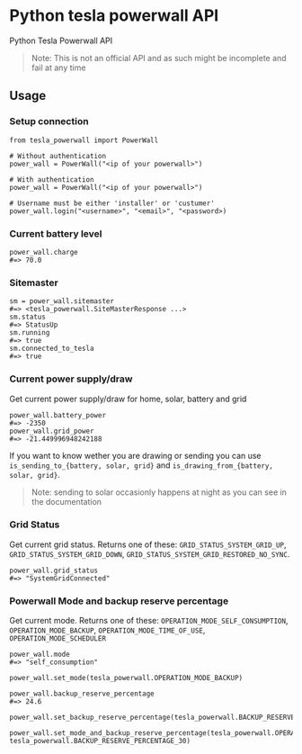# Python tesla powerwall API

Python Tesla Powerwall API

> Note: This is not an official API and as such might be incomplete and fail at any time

## Usage

### Setup connection

```python3
from tesla_powerwall import PowerWall

# Without authentication
power_wall = PowerWall("<ip of your powerwall>")

# With authentication
power_wall = PowerWall("<ip of your powerwall>")

# Username must be either 'installer' or 'custumer'
power_wall.login("<username>", "<email>", "<password>)

```

### Current battery level

```python3
power_wall.charge
#=> 70.0
```

### Sitemaster

```python3
sm = power_wall.sitemaster 
#=> <tesla_powerwall.SiteMasterResponse ...>
sm.status 
#=> StatusUp
sm.running
#=> true
sm.connected_to_tesla
#=> true
```

### Current power supply/draw

Get current power supply/draw for home, solar, battery and grid

```python3
power_wall.battery_power
#=> -2350
power_wall.grid_power
#=> -21.449996948242188
```

If you want to know wether you are drawing or sending you can use `is_sending_to_{battery, solar, grid}` and `is_drawing_from_{battery, solar, grid}`.
> Note: sending to solar occasionly happens at night as you can see in the documentation

### Grid Status

Get current grid status. Returns one of these: `GRID_STATUS_SYSTEM_GRID_UP`, `GRID_STATUS_SYSTEM_GRID_DOWN`, `GRID_STATUS_SYSTEM_GRID_RESTORED_NO_SYNC`.

```python3
power_wall.grid_status
#=> "SystemGridConnected"
```

### Powerwall Mode and backup reserve percentage

Get current mode. Returns one of these: `OPERATION_MODE_SELF_CONSUMPTION`, `OPERATION_MODE_BACKUP`, `OPERATION_MODE_TIME_OF_USE`, `OPERATION_MODE_SCHEDULER`

```python3
power_wall.mode
#=> "self_consumption"

power_wall.set_mode(tesla_powerwall.OPERATION_MODE_BACKUP)

power_wall.backup_reserve_percentage
#=> 24.6

power_wall.set_backup_reserve_percentage(tesla_powerwall.BACKUP_RESERVE_PERCENTAGE_30)

power_wall.set_mode_and_backup_reserve_percentage(tesla_powerwall.OPERATION_MODE_BACKUP, tesla_powerwall.BACKUP_RESERVE_PERCENTAGE_30)
```
